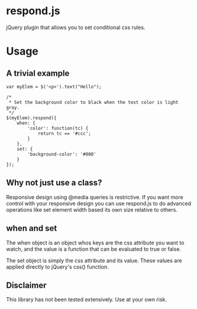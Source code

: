 respond.js
==========

jQuery plugin that allows you to set conditional css rules.

# Usage

## A trivial example

    var myElem = $('<p>').text("Hello");

    /*
     * Set the background color to black when the text color is light gray.
     */
    $(myElem).respond({
        when: {
            'color': function(tc) {
                return tc == '#ccc';
            }
        },
        set: {
            'background-color': '#000'
        }
    });

## Why not just use a class?

Responsive design using @media queries is restrictive. If you want more control with your responsive design you can use respond.js to do advanced operations like set element width based its own size relative to others.

## when and set

The when object is an object whos keys are the css attribute you want to watch, and the value is a function that can be evaluated to true or false.

The set object is simply the css attribute and its value. These values are applied directly to jQuery's css() function.

## Disclaimer

This library has not been tested extensively. Use at your own risk.
